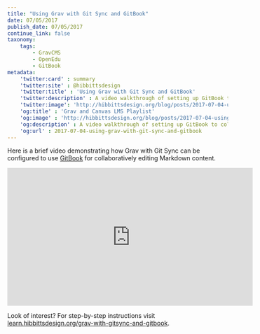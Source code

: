 ```yaml
---
title: "Using Grav with Git Sync and GitBook"
date: 07/05/2017
publish_date: 07/05/2017
continue_link: false
taxonomy:
    tags:
        - GravCMS
        - OpenEdu
        - GitBook
metadata:
    'twitter:card' : summary
    'twitter:site' : @hibbittsdesign
    'twitter:title' : 'Using Grav with Git Sync and GitBook'
    'twitter:description' : A video walkthrough of setting up GitBook to collaboratively edit Grav pages.
    'twitter:image': 'http://hibbittsdesign.org/blog/posts/2017-07-04-using-grav-with-git-sync-and-gitbook/youtube.png'
    'og:title' : 'Grav and Canvas LMS Playlist'
    'og:image' : 'http://hibbittsdesign.org/blog/posts/2017-07-04-using-grav-with-git-sync-and-gitbook/youtube.png'
    'og:description' : A video walkthrough of setting up GitBook to collaboratively edit Grav pages.
    'og:url' : 2017-07-04-using-grav-with-git-sync-and-gitbook
---
```


Here is a brief video demonstrating how Grav with Git Sync can be configured to use [GitBook](https://www.gitbook.com/) for collaboratively editing Markdown content.

<div class="videoWrapper"><iframe width="560" height="315" src="https://www.youtube.com/embed/HVk76h5OWi8" frameborder="0" allowfullscreen></iframe></div>

Look of interest? For step-by-step instructions visit [learn.hibbittsdesign.org/grav-with-gitsync-and-gitbook](http://learn.hibbittsdesign.org/grav-with-gitsync-and-gitbook).
